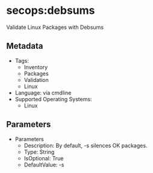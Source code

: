 <!-- region Generated -->
# secops:debsums

Validate Linux Packages with Debsums

## Metadata

- Tags:
  - Inventory
  - Packages
  - Validation
  - Linux
- Language: via cmdline
- Supported Operating Systems:
  - Linux

## Parameters

- Parameters
  - Description: By default, -s silences OK packages.
  - Type: String
  - IsOptional: True
  - DefaultValue: -s
<!-- endregion -->
